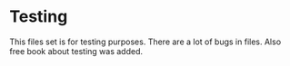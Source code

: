 # Testing
This files set is for testing purposes. There are a lot of bugs in files.
Also free book about testing was added.
